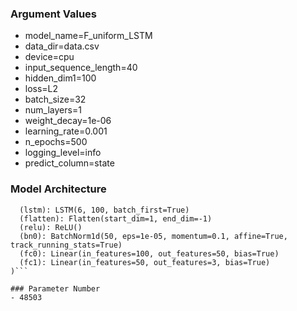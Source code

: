 ### Argument Values
- model_name=F_uniform_LSTM
- data_dir=data.csv
- device=cpu
- input_sequence_length=40
- hidden_dim1=100
- loss=L2
- batch_size=32
- num_layers=1
- weight_decay=1e-06
- learning_rate=0.001
- n_epochs=500
- logging_level=info
- predict_column=state

### Model Architecture
```FLSTM(
  (lstm): LSTM(6, 100, batch_first=True)
  (flatten): Flatten(start_dim=1, end_dim=-1)
  (relu): ReLU()
  (bn0): BatchNorm1d(50, eps=1e-05, momentum=0.1, affine=True, track_running_stats=True)
  (fc0): Linear(in_features=100, out_features=50, bias=True)
  (fc1): Linear(in_features=50, out_features=3, bias=True)
)```

### Parameter Number
- 48503
